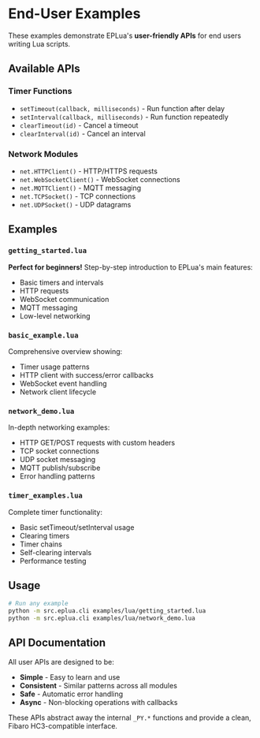 # End-User Examples

These examples demonstrate EPLua's **user-friendly APIs** for end users writing Lua scripts.

## Available APIs

### Timer Functions
- `setTimeout(callback, milliseconds)` - Run function after delay
- `setInterval(callback, milliseconds)` - Run function repeatedly  
- `clearTimeout(id)` - Cancel a timeout
- `clearInterval(id)` - Cancel an interval

### Network Modules  
- `net.HTTPClient()` - HTTP/HTTPS requests
- `net.WebSocketClient()` - WebSocket connections
- `net.MQTTClient()` - MQTT messaging
- `net.TCPSocket()` - TCP connections
- `net.UDPSocket()` - UDP datagrams

## Examples

### `getting_started.lua`
**Perfect for beginners!** Step-by-step introduction to EPLua's main features:
- Basic timers and intervals
- HTTP requests
- WebSocket communication
- MQTT messaging
- Low-level networking

### `basic_example.lua`
Comprehensive overview showing:
- Timer usage patterns
- HTTP client with success/error callbacks
- WebSocket event handling
- Network client lifecycle

### `network_demo.lua`
In-depth networking examples:
- HTTP GET/POST requests with custom headers
- TCP socket connections
- UDP socket messaging
- MQTT publish/subscribe
- Error handling patterns

### `timer_examples.lua`
Complete timer functionality:
- Basic setTimeout/setInterval usage
- Clearing timers
- Timer chains
- Self-clearing intervals
- Performance testing

## Usage

```bash
# Run any example
python -m src.eplua.cli examples/lua/getting_started.lua
python -m src.eplua.cli examples/lua/network_demo.lua
```

## API Documentation

All user APIs are designed to be:
- **Simple** - Easy to learn and use
- **Consistent** - Similar patterns across all modules
- **Safe** - Automatic error handling
- **Async** - Non-blocking operations with callbacks

These APIs abstract away the internal `_PY.*` functions and provide a clean, Fibaro HC3-compatible interface.
